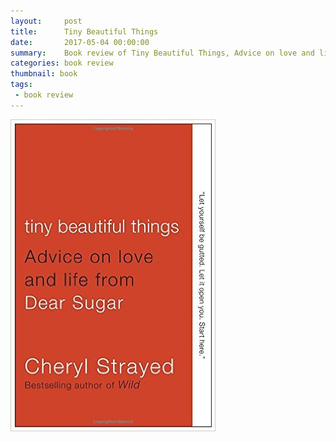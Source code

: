 ```yaml
---
layout:     post
title:      Tiny Beautiful Things
date:       2017-05-04 00:00:00
summary:    Book review of Tiny Beautiful Things, Advice on love and life from Dear Sugar.
categories: book review
thumbnail: book
tags:
 - book review
---
```



![ook cover](../assets/tiny-beautiful-things/cover.jpg) 